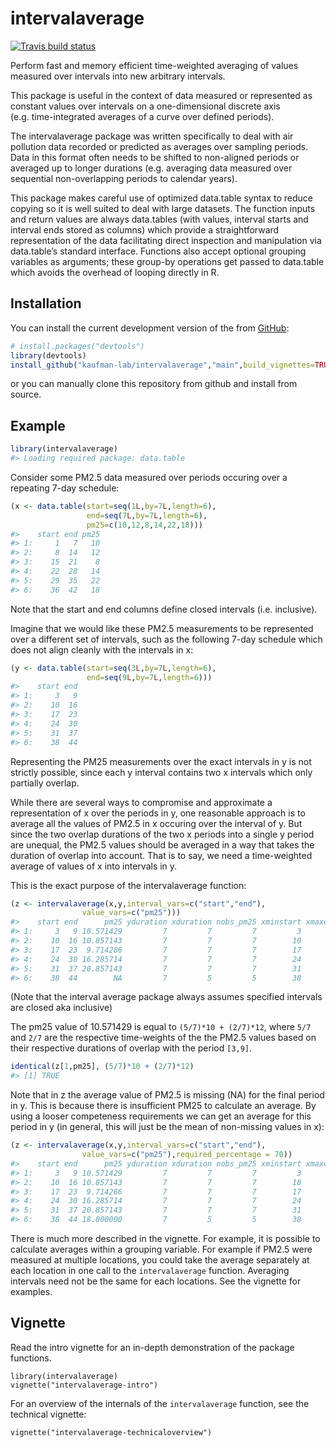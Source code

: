 
<!-- README.md is generated from README.Rmd. Please edit that file -->

# intervalaverage

<!-- badges: start -->

[![Travis build
status](https://travis-ci.com/kaufman-lab/intervalaverage.svg?branch=main)](https://travis-ci.com/kaufman-lab/intervalaverage)
<!-- badges: end -->

Perform fast and memory efficient time-weighted averaging of values
measured over intervals into new arbitrary intervals.

This package is useful in the context of data measured or represented as
constant values over intervals on a one-dimensional discrete axis
(e.g. time-integrated averages of a curve over defined periods).

The intervalaverage package was written specifically to deal with air
pollution data recorded or predicted as averages over sampling periods.
Data in this format often needs to be shifted to non-aligned periods or
averaged up to longer durations (e.g. averaging data measured over
sequential non-overlapping periods to calendar years).

This package makes careful use of optimized data.table syntax to reduce
copying so it is well suited to deal with large datasets. The function
inputs and return values are always data.tables (with values, interval
starts and interval ends stored as columns) which provide a
straightforward representation of the data facilitating direct
inspection and manipulation via data.table’s standard interface.
Functions also accept optional grouping variables as arguments; these
group-by operations get passed to data.table which avoids the overhead
of looping directly in R.

## Installation

You can install the current development version of the from
[GitHub](https://github.com/):

``` r
# install.packages("devtools")
library(devtools)
install_github("kaufman-lab/intervalaverage","main",build_vignettes=TRUE)
```

or you can manually clone this repository from github and install from
source.

## Example

``` r
library(intervalaverage)
#> Loading required package: data.table
```

Consider some PM2.5 data measured over periods occuring over a repeating
7-day schedule:

``` r
(x <- data.table(start=seq(1L,by=7L,length=6),
                 end=seq(7L,by=7L,length=6),
                 pm25=c(10,12,8,14,22,18)))
#>    start end pm25
#> 1:     1   7   10
#> 2:     8  14   12
#> 3:    15  21    8
#> 4:    22  28   14
#> 5:    29  35   22
#> 6:    36  42   18
```

Note that the start and end columns define closed intervals
(i.e. inclusive).

Imagine that we would like these PM2.5 measurements to be represented
over a different set of intervals, such as the following 7-day schedule
which does not align cleanly with the intervals in x:

``` r
(y <- data.table(start=seq(3L,by=7L,length=6),
                 end=seq(9L,by=7L,length=6)))
#>    start end
#> 1:     3   9
#> 2:    10  16
#> 3:    17  23
#> 4:    24  30
#> 5:    31  37
#> 6:    38  44
```

Representing the PM25 measurements over the exact intervals in y is not
strictly possible, since each y interval contains two x intervals which
only partially overlap.

While there are several ways to compromise and approximate a
representation of x over the periods in y, one reasonable approach is to
average all the values of PM2.5 in x occuring over the interval of y.
But since the two overlap durations of the two x periods into a single y
period are unequal, the PM2.5 values should be averaged in a way that
takes the duration of overlap into account. That is to say, we need a
time-weighted average of values of x into intervals in y.

This is the exact purpose of the intervalaverage function:

``` r
(z <- intervalaverage(x,y,interval_vars=c("start","end"),
                value_vars=c("pm25")))
#>    start end      pm25 yduration xduration nobs_pm25 xminstart xmaxend
#> 1:     3   9 10.571429         7         7         7         3       9
#> 2:    10  16 10.857143         7         7         7        10      16
#> 3:    17  23  9.714286         7         7         7        17      23
#> 4:    24  30 16.285714         7         7         7        24      30
#> 5:    31  37 20.857143         7         7         7        31      37
#> 6:    38  44        NA         7         5         5        38      42
```

(Note that the interval average package always assumes specified
intervals are closed aka inclusive)

The pm25 value of 10.571429 is equal to `(5/7)*10 + (2/7)*12`, where
`5/7` and `2/7` are the respective time-weights of the the PM2.5 values
based on their respective durations of overlap with the period `[3,9]`.

``` r
identical(z[1,pm25], (5/7)*10 + (2/7)*12)
#> [1] TRUE
```

Note that in z the average value of PM2.5 is missing (NA) for the final
period in y. This is because there is insufficient PM25 to calculate an
average. By using a looser competeness requirements we can get an
average for this period in y (in general, this will just be the mean of
non-missing values in x):

``` r
(z <- intervalaverage(x,y,interval_vars=c("start","end"),
                value_vars=c("pm25"),required_percentage = 70))
#>    start end      pm25 yduration xduration nobs_pm25 xminstart xmaxend
#> 1:     3   9 10.571429         7         7         7         3       9
#> 2:    10  16 10.857143         7         7         7        10      16
#> 3:    17  23  9.714286         7         7         7        17      23
#> 4:    24  30 16.285714         7         7         7        24      30
#> 5:    31  37 20.857143         7         7         7        31      37
#> 6:    38  44 18.000000         7         5         5        38      42
```

There is much more described in the vignette. For example, it is
possible to calculate averages within a grouping variable. For example
if PM2.5 were measured at multiple locations, you could take the average
separately at each location in one call to the `intervalaverage`
function. Averaging intervals need not be the same for each locations.
See the vignette for examples.

## Vignette

Read the intro vignette for an in-depth demonstration of the package
functions.

    library(intervalaverage)
    vignette("intervalaverage-intro")

For an overview of the internals of the `intervalaverage` function, see
the technical vignette:

    vignette("intervalaverage-technicaloverview")
